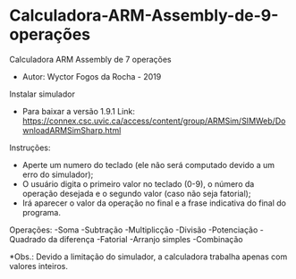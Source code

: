 # Calculadora-ARM-Assembly-de-9-operações
Calculadora ARM Assembly de 7 operações
- Autor: Wyctor Fogos da Rocha - 2019

Instalar simulador
- Para baixar a versão 1.9.1
Link: https://connex.csc.uvic.ca/access/content/group/ARMSim/SIMWeb/DownloadARMSimSharp.html

Instruções:
- Aperte um numero do teclado (ele não será computado devido a um erro do simulador);
- O usuário digita o primeiro valor no teclado (0-9), o número da operação desejada e o segundo valor (caso não seja fatorial);
- Irá aparecer o valor da operação no final e a frase indicativa do final do programa.

Operações:
-Soma
-Subtração
-Multiplicção
-Divisão
-Potenciação
-Quadrado da diferença
-Fatorial
-Arranjo simples
-Combinação

*Obs.: Devido a limitação do simulador, a calculadora trabalha apenas com valores inteiros.
